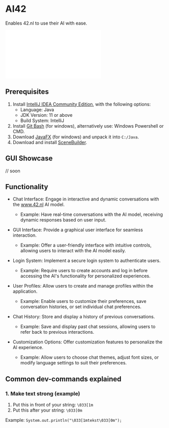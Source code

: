 # AI42
Enables 42.nl to use their AI with ease.




![UML class diagram example](wwww.soon.tm)

## Prerequisites
1. Install [IntelliJ IDEA Community Edition](https://www.jetbrains.com/idea/download/), with the following options:
	- Language: Java
	- JDK Version: 11 or above
	- Build System: IntelliJ
2. Install [Git Bash](https://gitforwindows.org/) (for windows), alternatively use: Windows Powershell or CMD.
3. Download [JavaFX](https://openjfx.io/) (for windows) and unpack it into `C:/Java`.
4. Download and install [SceneBuilder](https://gluonhq.com/products/scene-builder/).

## GUI Showcase
// soon


## Functionality
- Chat Interface: Engage in interactive and dynamic conversations with the www.42.nl AI model.
    - Example: Have real-time conversations with the AI model, receiving dynamic responses based on user input.

- GUI Interface: Provide a graphical user interface for seamless interaction.
    - Example: Offer a user-friendly interface with intuitive controls, allowing users to interact with the AI model easily.

- Login System: Implement a secure login system to authenticate users.
    - Example: Require users to create accounts and log in before accessing the AI's functionality for personalized experiences.

- User Profiles: Allow users to create and manage profiles within the application.
    - Example: Enable users to customize their preferences, save conversation histories, or set individual chat preferences.

- Chat History: Store and display a history of previous conversations.
    - Example: Save and display past chat sessions, allowing users to refer back to previous interactions.

- Customization Options: Offer customization features to personalize the AI experience.
    - Example: Allow users to choose chat themes, adjust font sizes, or modify language settings to suit their preferences.

## Common dev-commands explained
### 1. Make text strong (example)
1. Put this in front of your string: `\033[1m`
2. Put this after your string: `\033[0m`

Example: `System.out.println("\033[1mtekst\033[0m");`
